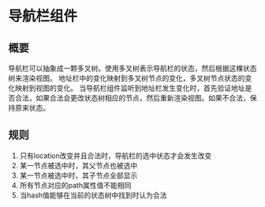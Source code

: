 # 导航栏组件
## 概要
导航栏可以抽象成一颗多叉树。使用多叉树表示导航栏的状态，然后根据这棵状态树来渲染视图。
地址栏中的变化映射到多叉树节点的变化，多叉树节点状态的变化映射到视图的变化。
当导航栏组件监听到地址栏发生变化时，首先验证地址是否合法，如果合法会更改状态树相应的节点，然后重新渲染视图。如果不合法，保持原来状态。
## 规则
1. 只有location改变并且合法时，导航栏的选中状态才会发生改变
2. 某一节点被选中时，其父节点也被选中
3. 某一节点被选中时，其子节点全部显示
4. 所有节点对应的path属性值不能相同
5. 当hash值能够在当前的状态树中找到时认为合法
